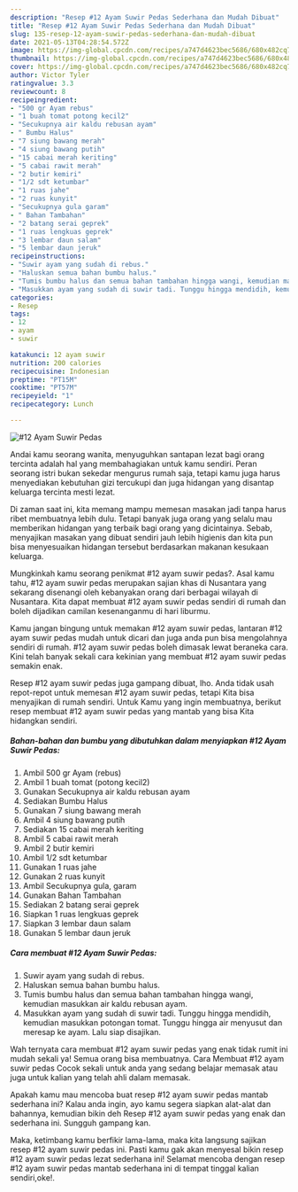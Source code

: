 ```yaml
---
description: "Resep #12 Ayam Suwir Pedas Sederhana dan Mudah Dibuat"
title: "Resep #12 Ayam Suwir Pedas Sederhana dan Mudah Dibuat"
slug: 135-resep-12-ayam-suwir-pedas-sederhana-dan-mudah-dibuat
date: 2021-05-13T04:28:54.572Z
image: https://img-global.cpcdn.com/recipes/a747d4623bec5686/680x482cq70/12-ayam-suwir-pedas-foto-resep-utama.jpg
thumbnail: https://img-global.cpcdn.com/recipes/a747d4623bec5686/680x482cq70/12-ayam-suwir-pedas-foto-resep-utama.jpg
cover: https://img-global.cpcdn.com/recipes/a747d4623bec5686/680x482cq70/12-ayam-suwir-pedas-foto-resep-utama.jpg
author: Victor Tyler
ratingvalue: 3.3
reviewcount: 8
recipeingredient:
- "500 gr Ayam rebus"
- "1 buah tomat potong kecil2"
- "Secukupnya air kaldu rebusan ayam"
- " Bumbu Halus"
- "7 siung bawang merah"
- "4 siung bawang putih"
- "15 cabai merah keriting"
- "5 cabai rawit merah"
- "2 butir kemiri"
- "1/2 sdt ketumbar"
- "1 ruas jahe"
- "2 ruas kunyit"
- "Secukupnya gula garam"
- " Bahan Tambahan"
- "2 batang serai geprek"
- "1 ruas lengkuas geprek"
- "3 lembar daun salam"
- "5 lembar daun jeruk"
recipeinstructions:
- "Suwir ayam yang sudah di rebus."
- "Haluskan semua bahan bumbu halus."
- "Tumis bumbu halus dan semua bahan tambahan hingga wangi, kemudian masukkan air kaldu rebusan ayam."
- "Masukkan ayam yang sudah di suwir tadi. Tunggu hingga mendidih, kemudian masukkan potongan tomat. Tunggu hingga air menyusut dan meresap ke ayam. Lalu siap disajikan."
categories:
- Resep
tags:
- 12
- ayam
- suwir

katakunci: 12 ayam suwir 
nutrition: 200 calories
recipecuisine: Indonesian
preptime: "PT15M"
cooktime: "PT57M"
recipeyield: "1"
recipecategory: Lunch

---
```



![#12 Ayam Suwir Pedas](https://img-global.cpcdn.com/recipes/a747d4623bec5686/680x482cq70/12-ayam-suwir-pedas-foto-resep-utama.jpg)

Andai kamu seorang wanita, menyuguhkan santapan lezat bagi orang tercinta adalah hal yang membahagiakan untuk kamu sendiri. Peran seorang istri bukan sekedar mengurus rumah saja, tetapi kamu juga harus menyediakan kebutuhan gizi tercukupi dan juga hidangan yang disantap keluarga tercinta mesti lezat.

Di zaman  saat ini, kita memang mampu memesan masakan jadi tanpa harus ribet membuatnya lebih dulu. Tetapi banyak juga orang yang selalu mau memberikan hidangan yang terbaik bagi orang yang dicintainya. Sebab, menyajikan masakan yang dibuat sendiri jauh lebih higienis dan kita pun bisa menyesuaikan hidangan tersebut berdasarkan makanan kesukaan keluarga. 



Mungkinkah kamu seorang penikmat #12 ayam suwir pedas?. Asal kamu tahu, #12 ayam suwir pedas merupakan sajian khas di Nusantara yang sekarang disenangi oleh kebanyakan orang dari berbagai wilayah di Nusantara. Kita dapat membuat #12 ayam suwir pedas sendiri di rumah dan boleh dijadikan camilan kesenanganmu di hari liburmu.

Kamu jangan bingung untuk memakan #12 ayam suwir pedas, lantaran #12 ayam suwir pedas mudah untuk dicari dan juga anda pun bisa mengolahnya sendiri di rumah. #12 ayam suwir pedas boleh dimasak lewat beraneka cara. Kini telah banyak sekali cara kekinian yang membuat #12 ayam suwir pedas semakin enak.

Resep #12 ayam suwir pedas juga gampang dibuat, lho. Anda tidak usah repot-repot untuk memesan #12 ayam suwir pedas, tetapi Kita bisa menyajikan di rumah sendiri. Untuk Kamu yang ingin membuatnya, berikut resep membuat #12 ayam suwir pedas yang mantab yang bisa Kita hidangkan sendiri.

<!--inarticleads1-->

##### Bahan-bahan dan bumbu yang dibutuhkan dalam menyiapkan #12 Ayam Suwir Pedas:

1. Ambil 500 gr Ayam (rebus)
1. Ambil 1 buah tomat (potong kecil2)
1. Gunakan Secukupnya air kaldu rebusan ayam
1. Sediakan  Bumbu Halus
1. Gunakan 7 siung bawang merah
1. Ambil 4 siung bawang putih
1. Sediakan 15 cabai merah keriting
1. Ambil 5 cabai rawit merah
1. Ambil 2 butir kemiri
1. Ambil 1/2 sdt ketumbar
1. Gunakan 1 ruas jahe
1. Gunakan 2 ruas kunyit
1. Ambil Secukupnya gula, garam
1. Gunakan  Bahan Tambahan
1. Sediakan 2 batang serai geprek
1. Siapkan 1 ruas lengkuas geprek
1. Siapkan 3 lembar daun salam
1. Gunakan 5 lembar daun jeruk




<!--inarticleads2-->

##### Cara membuat #12 Ayam Suwir Pedas:

1. Suwir ayam yang sudah di rebus.
1. Haluskan semua bahan bumbu halus.
1. Tumis bumbu halus dan semua bahan tambahan hingga wangi, kemudian masukkan air kaldu rebusan ayam.
1. Masukkan ayam yang sudah di suwir tadi. Tunggu hingga mendidih, kemudian masukkan potongan tomat. Tunggu hingga air menyusut dan meresap ke ayam. Lalu siap disajikan.




Wah ternyata cara membuat #12 ayam suwir pedas yang enak tidak rumit ini mudah sekali ya! Semua orang bisa membuatnya. Cara Membuat #12 ayam suwir pedas Cocok sekali untuk anda yang sedang belajar memasak atau juga untuk kalian yang telah ahli dalam memasak.

Apakah kamu mau mencoba buat resep #12 ayam suwir pedas mantab sederhana ini? Kalau anda ingin, ayo kamu segera siapkan alat-alat dan bahannya, kemudian bikin deh Resep #12 ayam suwir pedas yang enak dan sederhana ini. Sungguh gampang kan. 

Maka, ketimbang kamu berfikir lama-lama, maka kita langsung sajikan resep #12 ayam suwir pedas ini. Pasti kamu gak akan menyesal bikin resep #12 ayam suwir pedas lezat sederhana ini! Selamat mencoba dengan resep #12 ayam suwir pedas mantab sederhana ini di tempat tinggal kalian sendiri,oke!.

